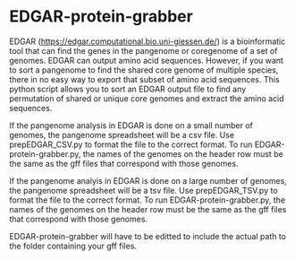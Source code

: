 # EDGAR-protein-grabber
EDGAR (https://edgar.computational.bio.uni-giessen.de/) is a bioinformatic tool that can find the genes in the  pangenome or coregenome of a set of genomes. EDGAR can output amino acid sequences. However, if you want to sort a pangenome to find the shared core genome of multiple species, there in no easy way to export that subset of amino acid sequences. This python script allows you to sort an EDGAR output file to find any permutation of shared or unique core genomes and extract the amino acid sequences.

If the pangenome analysis in EDGAR is done on a small number of genomes, the pangenome spreadsheet will be a csv file. Use prepEDGAR_CSV.py to format the file to the correct format. To run EDGAR-protein-grabber.py, the names of the genomes on the header row must be the same as the gff files that correspond with those genomes.

If the pangenome analyis in EDGAR is done on a large number of genomes, the pangenome spreadsheet will be a tsv file. Use prepEDGAR_TSV.py to format the file to the correct format. To run EDGAR-protein-grabber.py, the names of the genomes on the header row must be the same as the gff files that correspond with those genomes.

EDGAR-protein-grabber will have to be editted to include the actual path to the folder containing your gff files.
